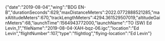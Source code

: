 {"date":"2019-08-04","wing":"BDG EN-B","durationSeconds":629,"maxDistanceMeters":2022.0772888521285,"maxAltitudeMeters":670,"trackLengthMeters":4294.361529507019,"altitudeGainMeters":68,"launchTime":1564943772000,"launchName":"TO (SW) Ed Levin_1","fileName":"2019-08-04-XAH-bqz-06.igc","location":"Ed Levin","flightNumber":107,"type":"flightlog","flying-location":"Ed Levin"}
